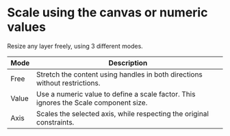 # Scale using the canvas or numeric values

Resize any layer freely, using 3 different modes.

| Mode  | Description                                                                          |
| ----- | ------------------------------------------------------------------------------------ |
| Free  | Stretch the content using handles in both directions without restrictions.           |
| Value | Use a numeric value to define a scale factor. This ignores the Scale component size. |
| Axis  | Scales the selected axis, while respecting the original constraints.         |
